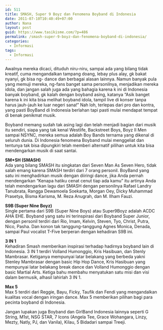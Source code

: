 ```yaml
---
id: 511
title: SMASH, Super 9 Boyz dan Fenomena Boyband di Indonesia
date: 2011-07-10T10:40:49+07:00
author: Nana
layout: post
guid: https://www.tasikisme.com/?p=486
permalink: /smash-super-9-boyz-dan-fenomena-boyband-di-indonesia/
categories:
  - Informasi
tags:
  - Informasi
---
```

Awalnya mereka dicaci, dituduh niru-niru, sampai ada yang bilang tidak kreatif, cuma mengandalkan tampang doang, lebay plus alay, gk bakat nyanyi, gk bisa ng- dance dan berbagai alasan lainnya. Namun banyak pula yang memuji mereka, ng-fans banget sama personilnya, menjadikan mereka idola, dan jangan salah juga ada yang bahagia karena k ini di Indonesia banyak boyband, gk kalah dengan boyband asing, katanya “Asik banget karena k ini kita bisa melihat boyband idola, tampil live di konser tanpa harus jauh-jauh ke luar negeri sana!” Nah loh, terlepas dari pro dan kontra, yang pasti BoyBand di Indonesia berlahan tapi pasti mulai mendapat tempat di benak penikmat musik.

Boyband memang sudah tak asing lagi dan telah menjadi bagian dari musik itu sendiri, siapa yang tak kenal Westlife, Backstreet Boys, Boyz II Men sampai NSYNC, mereka semua adalah Boy Bands ternama yang dikenal di seluruh dunia. Di Indonesia fenomena Boyband mulai menggeliat dan tentunya tak bisa dipungkiri telah memberi alternatif pilihan untuk kita bisa mendengarkan musik di saat santai.

**SM*SH (SMASH)**  
Ada yang bilang SMASH itu singkatan dari Seven Man As Seven Hero, tidak salah emang karena SMASH terdiri dari 7 orang personil. BoyBand yang satu ini menghadirkan musik dengan diiringi dance, jika Anda pernah mendengarkan “Kenapa hatiku cenat cenut tiap ada kamu” itu artinya Anda telah mendengarkan lagu dari SMASH dengan personilnya Rafael Landry Tanubrata, Rangga Dewamoela Soekarta, Morgan Oey, Dicky Muhammad Prasetya, Bisma Karisma, M. Reza Anugrah, dan M. Ilham Fauzi.

**S9B (Super Nine Boyz)**  
Single pertama dari S9B (Super Nine Boys) atau Super9Boyz adalah ACDC AHA EHE. Boyband yang satu ini terinspirasi dari Boyband Super Junior, dengan personil terdiri dari Rio, Imam, Kelvin, Steven, Tyo, Christ, Putra, Nico, Pasha. Dan konon tak tanggung-tanggung Agnes Monica, Denada, sampai Paul vocalist T-Five berperan dengan kehadiran S9B ini. 

**3 IN 1**  
Kehadiran Smash memberikan inspirasi terhadap hadirnya boyband lain di Indonesia. 3 IN 1 terdiri Volland Humonggio, Kris Hasibuan, dan Stenly Mambrasar. Ketiganya mempunyai latar belakang yang berbeda yakni Stenley Mambrasar dengan basic Hip Hop Dance, Kris Hasibuan yang mempunyai latar belakang break dance dan Volland Humonggio dengan basic Martial Arts. Ketiga bahu membahu menyatukan satu misi dan visi dalam bermusik, alhasil lahirlah 3 IN 1.

**Max 5**  
Max 5 terdiri dari Reggie, Bayu, Ficky, Taufik dan Fendi yang mengandalkan kualitas vocal dengan iringan dance. Max 5 memberikan pilihan bagi para pecinta boyband di Indonesia. 

Jangan lupakan juga Boyband dan GirlBand Indonesia lainnya seperti G String, M1st, NSG STAR, 7 Icons (Angela Tee, Grace Wohangara, Linzy, Mezty, Natly, PJ, dan Vanila), Kilau, 5 Bidadari sampai Treeji.